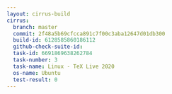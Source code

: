 ```yaml
---
layout: cirrus-build
cirrus:
  branch: master
  commit: 2f48a5b69cfcca891c7f00c3aba12647d01db300
  build-id: 6128585860186112
  github-check-suite-id: 
  task-id: 6691869638262784
  task-number: 3
  task-name: Linux - TeX Live 2020
  os-name: Ubuntu
  test-result: 0
---
```

